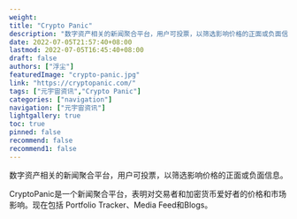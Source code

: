 ```yaml
---
weight: 
title: "Crypto Panic"
description: "数字资产相关的新闻聚合平台，用户可投票，以筛选影响价格的正面或负面信息"
date: 2022-07-05T21:57:40+08:00
lastmod: 2022-07-05T16:45:40+08:00
draft: false
authors: ["浮尘"]
featuredImage: "crypto-panic.jpg"
link: "https://cryptopanic.com/"
tags: ["元宇宙资讯","Crypto Panic"]
categories: ["navigation"]
navigation: ["元宇宙资讯"]
lightgallery: true
toc: true
pinned: false
recommend: false
recommend1: false
---
```

数字资产相关的新闻聚合平台，用户可投票，以筛选影响价格的正面或负面信息。

CryptoPanic是一个新闻聚合平台，表明对交易者和加密货币爱好者的价格和市场影响。现在包括 Portfolio Tracker、Media Feed和Blogs。
